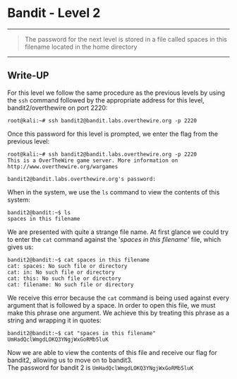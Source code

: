 # Bandit - Level 2
-------------
> The password for the next level is stored in a file called spaces in this filename located in the home directory
-------------

## Write-UP

For this level we follow the same procedure as the previous levels by using the `ssh` command followed by the appropriate address for this level, bandit2/overthewire on port 2220:

```
root@kali:~# ssh bandit2@bandit.labs.overthewire.org -p 2220
```

Once this password for this level is prompted, we enter the flag from the previous level:

```
root@kali:~# ssh bandit2@bandit.labs.overthewire.org -p 2220
This is a OverTheWire game server. More information on http://www.overthewire.org/wargames

bandit2@bandit.labs.overthewire.org's password: 
```

When in the system, we use the `ls` command to view the contents of this system:

```
bandit2@bandit:~$ ls
spaces in this filename
```

We are presented with quite a strange file name. At first glance we could try to enter the `cat` command against the '*spaces in this filename*' file, which gives us: 

```
bandit2@bandit:~$ cat spaces in this filename
cat: spaces: No such file or directory
cat: in: No such file or directory
cat: this: No such file or directory
cat: filename: No such file or directory
```

We receive this error because the `cat` command is being used against every argument that is followed by a space. In order to open this file, we must make this phrase one argument. We achieve this by treating this phrase as a string and wrapping it in quotes:

```
bandit2@bandit:~$ cat "spaces in this filename"
UmHadQclWmgdLOKQ3YNgjWxGoRMb5luK
```

Now we are able to view the contents of this file and receive our flag for bandit2, allowing us to move on to bandit3.  
The password for bandit 2 is `UmHadQclWmgdLOKQ3YNgjWxGoRMb5luK`
